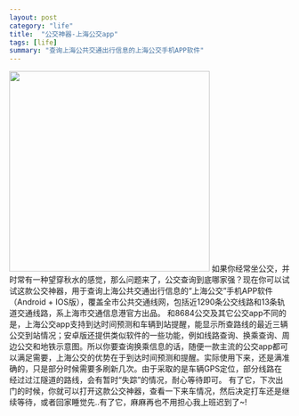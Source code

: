 ```yaml
---
layout: post
category: "life"
title:  "公交神器-上海公交app"
tags: [life]
summary: "查询上海公共交通出行信息的上海公交手机APP软件"
---
```

<img alt="" border="0" src="https://draftin.com:443/images/23246?token=sAUdR5iDK-uUqOyZqLNvCZ8qO1iWV5u6leHvQOpAilcizAp7wrcIPNJZVNuF2bMsuq4Jw3CCn0o81iwmmoYdrXI " height=360px>
  如果你经常坐公交，并时常有一种望穿秋水的感觉，那么问题来了，公交查询到底哪家强？现在你可以试试这款公交神器，用于查询上海公共交通出行信息的“上海公交”手机APP软件（Android + IOS版），覆盖全市公共交通线网，包括近1290条公交线路和13条轨道交通线路，系上海市交通信息港官方出品。
  和8684公交及其它公交app不同的是，上海公交app支持到达时间预测和车辆到站提醒，能显示所查路线的最近三辆公交到站情况；安卓版还提供类似软件的一些功能，例如线路查询、换乘查询、周边公交和地铁示意图。所以你要查询换乘信息的话，随便一款主流的公交app都可以满足需要，上海公交的优势在于到达时间预测和提醒。实际使用下来，还是满准确的，只是部分时候需要多刷新几次。由于采取的是车辆GPS定位，部分线路在经过过江隧道的路线，会有暂时“失踪”的情况，耐心等待即可。
  有了它，下次出门的时候，你就可以打开这款公交神器，查看一下来车情况，然后决定打车还是继续等待，或者回家睡觉先..有了它，麻麻再也不用担心我上班迟到了~!
